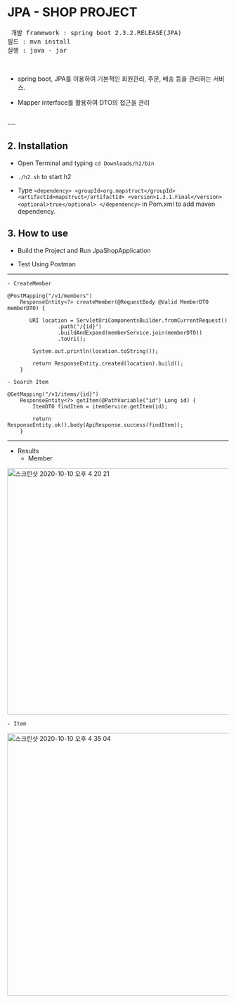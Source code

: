 # JPA - SHOP PROJECT

<pre> 개발 framework : spring boot 2.3.2.RELEASE(JPA)
빌드 : mvn install
실행 : java - jar </pre>
<br>

- spring boot, JPA를 이용하여 기본적인 회원관리, 주문, 배송 등을 관리하는 서비스.

- Mapper interface를 활용하여 DTO의 접근을 관리
</br>
---

## 2. Installation

- Open Terminal and typing ```cd Downloads/h2/bin``` 

- ```./h2.sh``` to start h2

- Type ```<dependency>
            <groupId>org.mapstruct</groupId>
             <artifactId>mapstruct</artifactId>
             <version>1.3.1.Final</version>
             <optional>true</optional>
            </dependency>``` 
  in Pom.xml to add maven dependency.
  
## 3. How to use
- Build the Project and Run JpaShopApplication

- Test Using Postman
---
    - CreateMember

    @PostMapping("/v1/members")
        ResponseEntity<?> createMember(@RequestBody @Valid MemberDTO memberDTO) {
    
           URI location = ServletUriComponentsBuilder.fromCurrentRequest()
                    .path("/{id}")
                    .buildAndExpand(memberService.join(memberDTO))
                    .toUri();
    
            System.out.println(location.toString());
    
            return ResponseEntity.created(location).build();
        }

    - Search Item
    
    @GetMapping("/v1/items/{id}")
        ResponseEntity<?> getItem(@PathVariable("id") Long id) {
            ItemDTO findItem = itemService.getItem(id);

            return ResponseEntity.ok().body(ApiResponse.success(findItem));
        }
---

- Results
    - Member
<img width="561" alt="스크린샷 2020-10-10 오후 4 20 21" src="https://user-images.githubusercontent.com/60992433/95648814-0faac280-0b15-11eb-9488-1615dd50e6b7.png">

    - Item
<img width="598" alt="스크린샷 2020-10-10 오후 4 35 04" src="https://user-images.githubusercontent.com/60992433/95649088-c9eef980-0b16-11eb-9877-698fccaaa34c.png">









 
